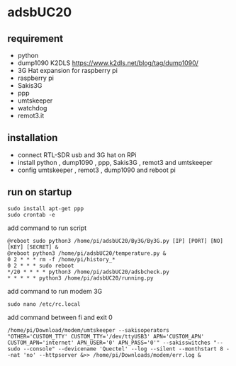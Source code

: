# adsbUC20

## requirement
- python
- dump1090 K2DLS https://www.k2dls.net/blog/tag/dump1090/
- 3G Hat expansion for raspberry pi
- raspberry pi 
- Sakis3G
- ppp
- umtskeeper
- watchdog
- remot3.it
## installation
- connect RTL-SDR usb and 3G hat on RPi
- install python , dump1090 , ppp, Sakis3G , remot3 and umtskeeper
- config umtskeeper , remot3 , dump1090 and reboot pi
## run on startup
```
sudo install apt-get ppp
sudo crontab -e
```
add command to run script

```
@reboot sudo python3 /home/pi/adsbUC20/By3G/By3G.py [IP] [PORT] [NO] [KEY] [SECRET] &
@reboot python3 /home/pi/adsbUC20/temperature.py &
0 2 * * * rm -f /home/pi/history_*
0 2 * * * sudo reboot
*/20 * * * * python3 /home/pi/adsbUC20/adsbcheck.py
* * * * * python3 /home/pi/adsbUC20/running.py
```
add command to run modem 3G
```
sudo nano /etc/rc.local
```

add command between fi and exit 0

```
/home/pi/Download/modem/umtskeeper --sakisoperators "OTHER='CUSTOM_TTY' CUSTOM_TTY='/dev/ttyUSB3' APN='CUSTOM_APN' CUSTOM_APN='internet' APN_USER='0' APN_PASS='0'" --sakisswitches "--sudo --console" --devicename 'Quectel' --log --silent --monthstart 8 --nat 'no' --httpserver &>> /home/pi/Downloads/modem/err.log &
```
  
  
